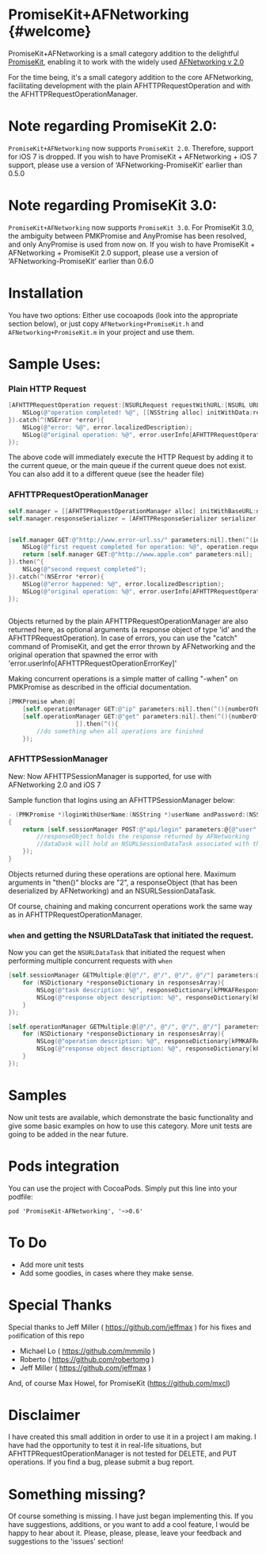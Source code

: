 PromiseKit+AFNetworking	{#welcome}
=====================

PromiseKit+AFNetworking is a small category addition to the delightful [PromiseKit][1], enabling it to work with the widely used [AFNetworking v 2.0][2]

For the time being, it's a small category addition to the core AFNetworking, facilitating development with the plain AFHTTPRequestOperation and with the AFHTTPRequestOperationManager.

# Note regarding PromiseKit 2.0:
`PromiseKit+AFNetworking` now supports `PromiseKit 2.0`. Therefore, support for iOS 7 is dropped. If you wish to have PromiseKit + AFNetworking + iOS 7 support, please use a version of ‘AFNetworking-PromiseKit’ earlier than 0.5.0

# Note regarding PromiseKit 3.0:
`PromiseKit+AFNetworking` now supports `PromiseKit 3.0`. For PromiseKit 3.0, the ambiguity between PMKPromise and AnyPromise has been resolved, and only AnyPromise is used from now on. If you wish to have PromiseKit + AFNetworking + PromiseKit 2.0 support, please use a version of ‘AFNetworking-PromiseKit’ earlier than 0.6.0

# Installation
You have two options: Either use cocoapods (look into the appropriate section below), or 
just copy `AFNetworking+PromiseKit.h` and `AFNetworking+PromiseKit.m` in your project and use them.

# Sample Uses:

### Plain HTTP Request
```objectivec
[AFHTTPRequestOperation request:[NSURLRequest requestWithURL:[NSURL URLWithString:@"http://oramind.com/"]]].then(^(id responseObject){
	NSLog(@"operation completed! %@", [[NSString alloc] initWithData:responseObject encoding:NSUTF8StringEncoding]);
}).catch(^(NSError *error){
	NSLog(@"error: %@", error.localizedDescription);
	NSLog(@"original operation: %@", error.userInfo[AFHTTPRequestOperationErrorKey]);
});
```

The above code will immediately execute the HTTP Request by adding it to the current queue, or the main queue if the current queue does not exist. You can also add it to a different queue (see the header file)

### AFHTTPRequestOperationManager
```objectivec
self.manager = [[AFHTTPRequestOperationManager alloc] initWithBaseURL:nil];
self.manager.responseSerializer = [AFHTTPResponseSerializer serializer];


[self.manager GET:@"http://www.error-url.ss/" parameters:nil].then(^(id responseObject, AFHTTPRequestOperation *operation){
	NSLog(@"first request completed for operation: %@", operation.request.description);
	return [self.manager GET:@"http://www.apple.com" parameters:nil];
}).then(^{
	NSLog(@"second request completed");
}).catch(^(NSError *error){
	NSLog(@"error happened: %@", error.localizedDescription);
	NSLog(@"original operation: %@", error.userInfo[AFHTTPRequestOperationErrorKey]);
});
	
```

Objects returned by the plain AFHTTPRequestOperationManager are also returned here, as optional arguments (a response object of type 'id' and the AFHTTPRequestOperation). In case of errors, you can use the "catch" command of PromiseKit, and get the error thrown by AFNetworking and the original operation that spawned the error with 'error.userInfo[AFHTTPRequestOperationErrorKey]'

Making concurrent operations is a simple matter of calling "-when" on PMKPromise as described in the official documentation.

```objectivec
[PMKPromise when:@[
	[self.operationManager GET:@"ip" parameters:nil].then(^(){numberOfOperationsCompleted ++;}),
	[self.operationManager GET:@"get" parameters:nil].then(^(){numberOfOperationsCompleted ++;})
                   ]].then(^(){
		//do something when all operations are finished
    });
```

### AFHTTPSessionManager

New: Now AFHTTPSessionManager is supported, for use with AFNetworking 2.0 and iOS 7

Sample function that logins using an AFHTTPSessionManager below:
```objectivec
- (PMKPromise *)loginWithUserName:(NSString *)userName andPassword:(NSString *)password
{
	return [self.sessionManager POST:@"api/login" parameters:@{@"user": userName, @"password" : password}].then(^(id responseObject, NSURLSessionDataTask *dataTask){
	    //responseObject holds the response returned by AFNetworking
        //dataDask will hold an NSURLSessionDataTask associated with this request, like it happens in AFHTTPSessionManager
	});
}

```

Objects returned during these operations are optional here. Maximum arguments in "then()" blocks are "2", a responseObject (that has been deserialized by AFNetworking) and an NSURLSessionDataTask.

Of course, chaining and making concurrent operations work the same way as in AFHTTPRequestOperationManager.

### `when` and getting the NSURLDataTask that initiated the request.
Now you can get the `NSURLDataTask` that initiated the request when performing multiple concurrent requests with `when`

```objectivec
[self.sessionManager GETMultiple:@[@"/", @"/", @"/", @"/"] parameters:@[@{},@{},@{},@{}]].then(^(NSArray * responsesArray){
    for (NSDictionary *responseDictionary in responsesArray){
        NSLog(@"task description: %@", responseDictionary[kPMKAFResponseTaskKey]);
        NSLog(@"response object description: %@", responseDictionary[kPMKAFResponseObjectKey]);
    }
});
```
```objectivec
[self.operationManager GETMultiple:@[@"/", @"/", @"/", @"/"] parameters:@[@{},@{},@{},@{}]].then(^(NSArray * responsesArray){
    for (NSDictionary *responseDictionary in responsesArray){
        NSLog(@"operation description: %@", responseDictionary[kPMKAFResponseOperationKey]);
        NSLog(@"response object description: %@", responseDictionary[kPMKAFResponseObjectKey]);
    }
});
```

# Samples
Now unit tests are available, which demonstrate the basic functionality and give some basic examples on how to use this category. More unit tests are going to be added in the near future.


# Pods integration
You can use the project with CocoaPods. Simply put this line into your podfile:

```
pod 'PromiseKit-AFNetworking', '~>0.6'
```

# To Do
- Add more unit tests
- Add some goodies, in cases where they make sense.

# Special Thanks
Special thanks to Jeff Miller ( https://github.com/jeffmax ) for his fixes and ```pod```ification of this repo

* Michael Lo ( https://github.com/mmmilo )
* Roberto ( https://github.com/robertomg )
* Jeff Miller ( https://github.com/jeffmax )
  
And, of course Max Howel, for PromiseKit (https://github.com/mxcl)


# Disclaimer
I have created this small addition in order to use it in a project I am making. I have had the opportunity to test it in real-life situations, but AFHTTPRequestOperationManager is not tested for DELETE, and PUT operations. If you find a bug, please submit a bug report.

# Something missing?
Of course something is missing. I have just began implementing this. If you have suggestions, additions, or you want to add a cool feature, I would be happy to hear about it. Please, please, please, leave your feedback and suggestions to the 'issues' section!


  [1]: http://promisekit.org
  [2]: https://github.com/AFNetworking/AFNetworking
